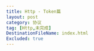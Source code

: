 ```yaml
---
title: Http - Token篇
layout: post
category: 协议
tag: [Http,未完成]
DestinationFileName: index.html
Excluded: true
---
```


<!--
https://zhuanlan.zhihu.com/p/63061864
-->
